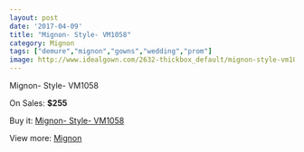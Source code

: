 ```yaml
---
layout: post
date: '2017-04-09'
title: "Mignon- Style- VM1058"
category: Mignon
tags: ["demure","mignon","gowns","wedding","prom"]
image: http://www.idealgown.com/2632-thickbox_default/mignon-style-vm1058.jpg
---
```

Mignon- Style- VM1058

On Sales: **$255**
<a href="https://www.idealgown.com/en/mignon/1261-mignon-style-vm1058.html"><amp-img layout="responsive" width="600" height="600" src="//www.idealgown.com/2632-thickbox_default/mignon-style-vm1058.jpg" alt="Mignon- Style- VM1058 0" /></a>
<a href="https://www.idealgown.com/en/mignon/1261-mignon-style-vm1058.html"><amp-img layout="responsive" width="600" height="600" src="//www.idealgown.com/2635-thickbox_default/mignon-style-vm1058.jpg" alt="Mignon- Style- VM1058 1" /></a>
<a href="https://www.idealgown.com/en/mignon/1261-mignon-style-vm1058.html"><amp-img layout="responsive" width="600" height="600" src="//www.idealgown.com/2634-thickbox_default/mignon-style-vm1058.jpg" alt="Mignon- Style- VM1058 2" /></a>
<a href="https://www.idealgown.com/en/mignon/1261-mignon-style-vm1058.html"><amp-img layout="responsive" width="600" height="600" src="//www.idealgown.com/2633-thickbox_default/mignon-style-vm1058.jpg" alt="Mignon- Style- VM1058 3" /></a>

Buy it: [Mignon- Style- VM1058](https://www.idealgown.com/en/mignon/1261-mignon-style-vm1058.html "Mignon- Style- VM1058")

View more: [Mignon](https://www.idealgown.com/en/17-mignon "Mignon")